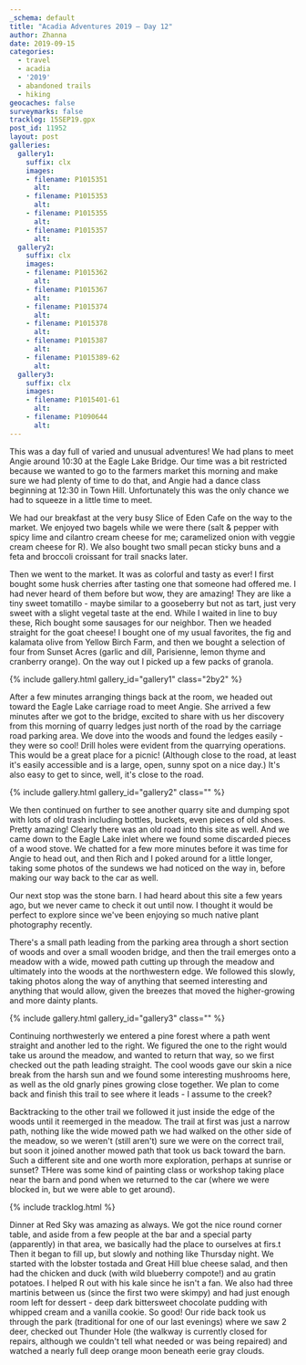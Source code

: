 ```yaml
---
_schema: default
title: "Acadia Adventures 2019 – Day 12"
author: Zhanna
date: 2019-09-15
categories: 
  - travel
  - acadia
  - '2019'
  - abandoned trails
  - hiking
geocaches: false
surveymarks: false
tracklog: 15SEP19.gpx
post_id: 11952
layout: post  
galleries:
  gallery1:
    suffix: clx
    images:
    - filename: P1015351
      alt:     
    - filename: P1015353
      alt:   
    - filename: P1015355
      alt:   
    - filename: P1015357
      alt:   
  gallery2:
    suffix: clx
    images:
    - filename: P1015362
      alt:      
    - filename: P1015367
      alt:   
    - filename: P1015374
      alt:       
    - filename: P1015378
      alt:      
    - filename: P1015387
      alt:   
    - filename: P1015389-62
      alt:             
  gallery3:
    suffix: clx
    images:
    - filename: P1015401-61
      alt:      
    - filename: P1090644
      alt:                   
---
```


This was a day full of varied and unusual adventures! We had plans to meet Angie around 10:30 at the Eagle Lake Bridge. Our time was a bit restricted because we wanted to go to the farmers market this morning and make sure we had plenty of time to do that, and Angie had a dance class beginning at 12:30 in Town Hill. Unfortunately this was the only chance we had to squeeze in a little time to meet.

We had our breakfast at the very busy Slice of Eden Cafe on the way to the market. We enjoyed two bagels while we were there (salt & pepper with spicy lime and cilantro cream cheese for me; caramelized onion with veggie cream cheese for R). We also bought two small pecan sticky buns and a feta and broccoli croissant for trail snacks later.

Then we went to the market. It was as colorful and tasty as ever! I first bought some husk cherries after tasting one that someone had offered me. I had never heard of them before but wow, they are amazing! They are like a tiny sweet tomatillo - maybe similar to a gooseberry but not as tart, just very sweet with a slight vegetal taste at the end. While I waited in line to buy these, Rich bought some sausages for our neighbor. Then we headed straight for the goat cheese! I bought one of my usual favorites, the fig and kalamata olive from Yellow Birch Farm, and then we bought a selection of four from Sunset Acres (garlic and dill, Parisienne, lemon thyme and cranberry orange). On the way out I picked up a few packs of granola.

{% include gallery.html gallery_id="gallery1" class="2by2" %}

After a few minutes arranging things back at the room, we headed out toward the Eagle Lake carriage road to meet Angie. She arrived a few minutes after we got to the bridge, excited to share with us her discovery from this morning of quarry ledges just north of the road by the carriage road parking area. We dove into the woods and found the ledges easily - they were so cool! Drill holes were evident from the quarrying operations. This would be a great place for a picnic! (Although close to the road, at least it's easily accessible and is a large, open, sunny spot on a nice day.) It's also easy to get to since, well, it's close to the road. 

{% include gallery.html gallery_id="gallery2" class="" %}

We then continued on further to see another quarry site and dumping spot with lots of old trash including bottles, buckets, even pieces of old shoes. Pretty amazing! Clearly there was an old road into this site as well. And we came down to the Eagle Lake inlet where we found some discarded pieces of a wood stove. We chatted for a few more minutes before it was time for Angie to head out, and then Rich and I poked around for a little longer, taking some photos of the sundews we had noticed on the way in, before making our way back to the car as well.

Our next stop was the stone barn. I had heard about this site a few years ago, but we never came to check it out until now. I thought it would be perfect to explore since we've been enjoying so much native plant photography recently. 

There's a small path leading from the parking area through a short section of woods and over a small wooden bridge, and then the trail emerges onto a meadow with a wide, mowed path cutting up through the meadow and ultimately into the woods at the northwestern edge.  We followed this slowly, taking photos along the way of anything that seemed interesting and anything that would allow, given the breezes that moved the higher-growing and more dainty plants. 

{% include gallery.html gallery_id="gallery3" class="" %}

Continuing northwesterly we entered a pine forest where a path went straight and another led to the right. We figured the one to the right would take us around the meadow, and wanted to return that way, so we first checked out the path leading straight. The cool woods gave our skin a nice break from the harsh sun and we found some interesting mushrooms here, as well as the old gnarly pines growing close together. We plan to come back and finish this trail to see where it leads - I assume to the creek? 

Backtracking to the other trail we followed it just inside the edge of the woods until it reemerged in the meadow. The trail at first was just a narrow path, nothing like the wide mowed path we had walked on the other side of the meadow, so we weren't (still aren't) sure we were on the correct trail, but soon it joined another mowed path that took us back toward the barn. Such a different site and one worth more exploration, perhaps at sunrise or sunset? THere was some kind of painting class or workshop taking place near the barn and pond when we returned to the car (where we were blocked in, but we were able to get around). 

{% include tracklog.html %}

Dinner at Red Sky was amazing as always. We got the nice round corner table, and aside from a few people at the bar and a special party (apparently) in that area, we basically had the place to ourselves at firs.t Then it began to fill up, but slowly and nothing like Thursday night. We started with the lobster tostada and Great Hill blue cheese salad, and then had the chicken and duck (with wild blueberry compote!) and au gratin potatoes. I helped R out with his kale since he isn't a fan. We also had three martinis between us (since the first two were skimpy) and had just enough room left for dessert - deep dark bittersweet chocolate pudding with whipped cream and a vanilla cookie. So good! Our ride back took us through the park (traditional for one of our last evenings) where we saw 2 deer, checked out Thunder Hole (the walkway is currently closed for repairs, although we couldn't tell what needed or was being repaired) and watched a nearly full deep orange moon beneath eerie gray clouds.